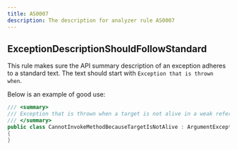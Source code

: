 ```yaml
---
title: AS0007
description: The description for analyzer rule AS0007
---
```

## ExceptionDescriptionShouldFollowStandard

This rule makes sure the API summary description of an exception adheres to
a standard text. The text should start with `Exception that is thrown when`.

Below is an example of good use:

```csharp
/// <summary>
/// Exception that is thrown when a target is not alive in a weak reference.
/// </summary>
public class CannotInvokeMethodBecauseTargetIsNotAlive : ArgumentException
{
}
```
